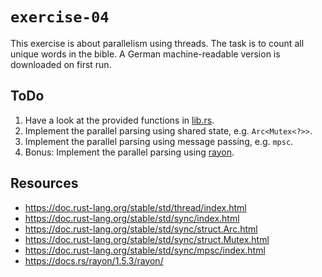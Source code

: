 # `exercise-04`
This exercise is about parallelism using threads.
The task is to count all unique words in the bible. A German machine-readable version is downloaded on first run.

## ToDo
1. Have a look at the provided functions in [lib.rs](src/lib.rs).
2. Implement the parallel parsing using shared state, e.g. `Arc<Mutex<?>>`.
3. Implement the parallel parsing using message passing, e.g. `mpsc`.
4. Bonus: Implement the parallel parsing using [rayon](https://docs.rs/rayon/1.5.3/rayon/).

## Resources
- https://doc.rust-lang.org/stable/std/thread/index.html
- https://doc.rust-lang.org/stable/std/sync/index.html
- https://doc.rust-lang.org/stable/std/sync/struct.Arc.html
- https://doc.rust-lang.org/stable/std/sync/struct.Mutex.html
- https://doc.rust-lang.org/stable/std/sync/mpsc/index.html
- https://docs.rs/rayon/1.5.3/rayon/
